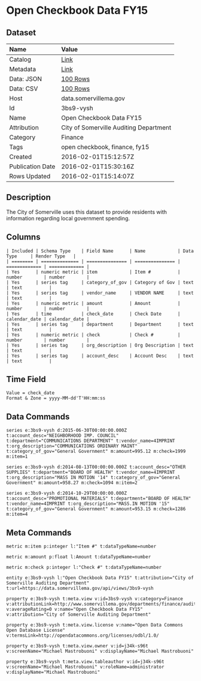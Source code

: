# Open Checkbook Data FY15

## Dataset

| Name | Value |
| :--- | :---- |
| Catalog | [Link](https://catalog.data.gov/dataset/open-checkbook-data-fy15) |
| Metadata | [Link](https://data.somervillema.gov/api/views/3bs9-vysh) |
| Data: JSON | [100 Rows](https://data.somervillema.gov/api/views/3bs9-vysh/rows.json?max_rows=100) |
| Data: CSV | [100 Rows](https://data.somervillema.gov/api/views/3bs9-vysh/rows.csv?max_rows=100) |
| Host | data.somervillema.gov |
| Id | 3bs9-vysh |
| Name | Open Checkbook Data FY15 |
| Attribution | City of Somerville Auditing Department |
| Category | Finance |
| Tags | open checkbook, finance, fy15 |
| Created | 2016-02-01T15:12:57Z |
| Publication Date | 2016-02-01T15:30:16Z |
| Rows Updated | 2016-02-01T15:14:07Z |

## Description

The City of Somerville uses this dataset to provide residents with information regarding local government spending.

## Columns

```ls
| Included | Schema Type    | Field Name      | Name            | Data Type     | Render Type   |
| ======== | ============== | =============== | =============== | ============= | ============= |
| Yes      | numeric metric | item            | Item #          | number        | number        |
| Yes      | series tag     | category_of_gov | Category of Gov | text          | text          |
| Yes      | series tag     | vendor_name     | VENDOR NAME     | text          | text          |
| Yes      | numeric metric | amount          | Amount          | number        | number        |
| Yes      | time           | check_date      | Check Date      | calendar_date | calendar_date |
| Yes      | series tag     | department      | Department      | text          | text          |
| Yes      | numeric metric | check           | Check #         | number        | number        |
| Yes      | series tag     | org_description | Org Description | text          | text          |
| Yes      | series tag     | account_desc    | Account Desc    | text          | text          |
```

## Time Field

```ls
Value = check_date
Format & Zone = yyyy-MM-dd'T'HH:mm:ss
```

## Data Commands

```ls
series e:3bs9-vysh d:2015-06-30T00:00:00.000Z t:account_desc="NEIGHBORHOOD IMP. COUNCIL" t:department="COMMUNICATIONS DEPARTMENT" t:vendor_name=4IMPRINT t:org_description="COMMUNICATIONS ORDINARY MAINT" t:category_of_gov="General Government" m:amount=995.12 m:check=1999 m:item=1

series e:3bs9-vysh d:2014-08-13T00:00:00.000Z t:account_desc="OTHER SUPPLIES" t:department="BOARD OF HEALTH" t:vendor_name=4IMPRINT t:org_description="MASS IN MOTION '14" t:category_of_gov="General Government" m:amount=958.27 m:check=1094 m:item=2

series e:3bs9-vysh d:2014-10-29T00:00:00.000Z t:account_desc="PROMOTIONAL MATERIALS" t:department="BOARD OF HEALTH" t:vendor_name=4IMPRINT t:org_description="MASS.IN MOTION '15" t:category_of_gov="General Government" m:amount=953.15 m:check=1286 m:item=4
```

## Meta Commands

```ls
metric m:item p:integer l:"Item #" t:dataTypeName=number

metric m:amount p:float l:Amount t:dataTypeName=number

metric m:check p:integer l:"Check #" t:dataTypeName=number

entity e:3bs9-vysh l:"Open Checkbook Data FY15" t:attribution="City of Somerville Auditing Department" t:url=https://data.somervillema.gov/api/views/3bs9-vysh

property e:3bs9-vysh t:meta.view v:id=3bs9-vysh v:category=Finance v:attributionLink=http://www.somervillema.gov/departments/finance/auditing v:averageRating=0 v:name="Open Checkbook Data FY15" v:attribution="City of Somerville Auditing Department"

property e:3bs9-vysh t:meta.view.license v:name="Open Data Commons Open Database License" v:termsLink=http://opendatacommons.org/licenses/odbl/1.0/

property e:3bs9-vysh t:meta.view.owner v:id=j34k-s96t v:screenName="Michael Mastrobuoni" v:displayName="Michael Mastrobuoni"

property e:3bs9-vysh t:meta.view.tableauthor v:id=j34k-s96t v:screenName="Michael Mastrobuoni" v:roleName=administrator v:displayName="Michael Mastrobuoni"
```